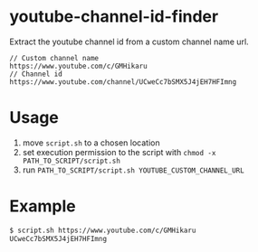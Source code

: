 # youtube-channel-id-finder

Extract the youtube channel id from a custom channel name url.

```text
// Custom channel name
https://www.youtube.com/c/GMHikaru
// Channel id
https://www.youtube.com/channel/UCweCc7bSMX5J4jEH7HFImng
```

# Usage

1. move `script.sh` to a chosen location
2. set execution permission to the script with `chmod -x PATH_TO_SCRIPT/script.sh`
3. run `PATH_TO_SCRIPT/script.sh YOUTUBE_CUSTOM_CHANNEL_URL`

# Example

```sh
$ script.sh https://www.youtube.com/c/GMHikaru
UCweCc7bSMX5J4jEH7HFImng
```
